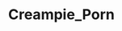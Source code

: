 ---
title: Creampie_Porn
crosslinks:
- Full_HD_porn
- PornStarletHQ
- EroticVisualArts
- SexyGifsNsfw
---